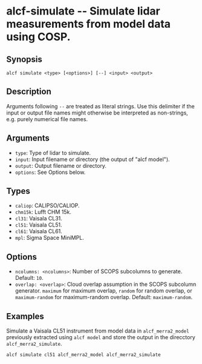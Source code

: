 
alcf-simulate -- Simulate lidar measurements from model data using COSP.
=============

Synopsis
--------

    alcf simulate <type> [<options>] [--] <input> <output>

Description
-----------

Arguments following `--` are treated as literal strings. Use this delimiter if the input or output file names might otherwise be interpreted as non-strings, e.g. purely numerical file names.

Arguments
---------

- `type`: Type of lidar to simulate.
- `input`: Input filename or directory (the output of "alcf model").
- `output`: Output filename or directory.
- `options`: See Options below.

Types
-----

- `caliop`: CALIPSO/CALIOP.
- `chm15k`: Lufft CHM 15k.
- `cl31`: Vaisala CL31.
- `cl51`: Vaisala CL51.
- `cl61`: Vaisala CL61.
- `mpl`: Sigma Space MiniMPL.

Options
-------

- `ncolumns: <ncolumns>`: Number of SCOPS subcolumns to generate. Default: `10`.
- `overlap: <overlap>`: Cloud overlap assumption in the SCOPS subcolumn generator. `maximum` for maximum overlap, `random` for random overlap, or `maximum-random` for maximum-random overlap. Default: `maximum-random`.

Examples
--------

Simulate a Vaisala CL51 instrument from model data in `alcf_merra2_model` previously extracted using `alcf model` and store the output in the direcctory `alcf_merra2_simulate`.

    alcf simulate cl51 alcf_merra2_model alcf_merra2_simulate
	